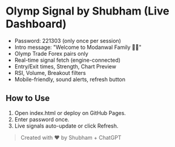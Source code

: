 
# Olymp Signal by Shubham (Live Dashboard)

- Password: 221303 (only once per session)
- Intro message: "Welcome to Modanwal Family 💪😁"
- Olymp Trade Forex pairs only
- Real-time signal fetch (engine-connected)
- Entry/Exit times, Strength, Chart Preview
- RSI, Volume, Breakout filters
- Mobile-friendly, sound alerts, refresh button

## How to Use

1. Open index.html or deploy on GitHub Pages.
2. Enter password once.
3. Live signals auto-update or click Refresh.

> Created with ❤️ by Shubham + ChatGPT
